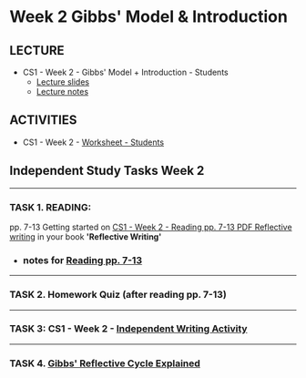 # Week 2 Gibbs' Model & Introduction
## LECTURE
- CS1 - Week 2 - Gibbs' Model + Introduction - Students 
    - [Lecture slides](/csweek2GibbsModelIntroduction/materials/CS1Week2GibbsmodelIntroductionStudents.pptx)
    - [Lecture notes](/csweek2GibbsModelIntroduction/materials/CS1Week2GibbsmodelIntroductionStudents.md)
## ACTIVITIES
- CS1 - Week 2 - [Worksheet - Students](/csweek2GibbsModelIntroduction/materials/CS1Week2worksheetStudents.md) 
## Independent Study Tasks  Week 2 
---
### TASK 1. READING:
pp. 7-13 Getting started on [CS1 - Week 2 - Reading pp. 7-13 PDF Reflective writing](/csweek2GibbsModel%26Introduction/materials/CS1Week2Readingpp713PDF.pdf) in your book **'Reflective Writing'**
- ###  notes for [Reading pp. 7-13](/csweek2GibbsModel%26Introduction/materials/CS1Week2Readingpp713PDF.md)
---
 ### TASK 2. Homework Quiz (after reading pp. 7-13)
---
### TASK 3: CS1 - Week 2 - [Independent Writing Activity](/csweek2GibbsModel%26Introduction/materials/IndependentstudyWeek2writingactivity.md)
---
### TASK 4. [Gibbs' Reflective Cycle Explained](https://youtu.be/-gbczr0lRf4)

